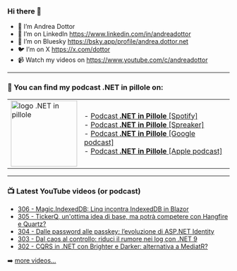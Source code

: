 ### Hi there 👋

- 🖖 I’m Andrea Dottor
- 🔗 I’m on LinkedIn https://www.linkedin.com/in/andreadottor
- 🦋 I’m on Bluesky https://bsky.app/profile/andrea.dottor.net
- 🐦 I’m on X https://x.com/dottor
- 📹 Watch my videos on https://www.youtube.com/c/andreadottor

---

### 📢 You can find my podcast **.NET in pillole** on:
  
<table>
  <tr>
    <td>
      <img src="https://www.dottor.net/images/podcast_logo.png" alt="logo .NET in pillole" width="150" height="150" />
    </td>
    <td>  
- <a href="https://open.spotify.com/show/7jyoG6BBmzvScNOqSpVvQQ?si=XI5bWP2WSNeyuvZjDIVKjw">Podcast <strong>.NET in Pillole</strong> [Spotify]</a><br />
- <a href="https://www.spreaker.com/show/net-in-pillole">Podcast <strong>.NET in Pillole</strong> [Spreaker]</a><br />
- <a href="https://www.google.com/podcasts?feed=aHR0cHM6Ly93d3cuc3ByZWFrZXIuY29tL3Nob3cvMzY4NTM0NC9lcGlzb2Rlcy9mZWVk">Podcast <strong>.NET in Pillole</strong> [Google podcast]</a><br />
- <a href="https://podcasts.apple.com/it/podcast/net-in-pillole/id1478648398">Podcast <strong>.NET in Pillole</strong> [Apple podcast]</a><br />
    </td>
  </tr>
</table>

---

### 📺 Latest YouTube videos (or podcast)

<!-- YOUTUBE:START -->
- [306 - Magic.IndexedDB: Linq incontra IndexedDB in Blazor](https://www.youtube.com/watch?v=pcYLuYcbA-w)
- [305 - TickerQ, un&#39;ottima idea di base, ma potrà competere con Hangfire e Quartz?](https://www.youtube.com/watch?v=lsrT6_8GscM)
- [304 - Dalle password alle passkey: l’evoluzione di ASP.NET Identity](https://www.youtube.com/watch?v=PqH5qi1LErU)
- [303 - Dal caos al controllo: riduci il rumore nei log con .NET 9](https://www.youtube.com/watch?v=nAtQaZ8MNLA)
- [302 - CQRS in .NET con Brighter e Darker: alternativa a MediatR?](https://www.youtube.com/watch?v=AIveqvvBgig)
<!-- YOUTUBE:END -->

➡️ [more videos...](https://www.youtube.com/AndreaDottor)


